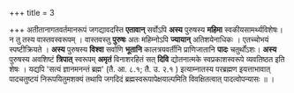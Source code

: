 +++
title = 3

+++
अतीतानागतवर्तमानरूपं जगद्यावदस्ति **एतावान्** सर्वोऽपि **अस्य** पुरुषस्य **महिमा** स्वकीयसामर्थ्यविशेषः। न तु तस्य वास्तवस्वरूपम् । वास्तवस्तु **पुरुषः** अतः महिम्नोऽपि **ज्यायान्** अतिशयेनाधिकः । एतच्चोभयं स्पष्टीक्रियते । **अस्य** पुरुषस्य **विश्वा** सर्वाणि **भूतानि** कालत्रयवर्तीनि प्राणिजातानि **पादः** चतुर्थोंऽशः। **अस्य** पुरुषस्य अवशिष्टं **त्रिपात्** स्वरूपम् **अमृतं** विनाशरहितं सत् **दिवि** द्योतनात्मके स्वप्रकाशस्वरूपे व्यवतिष्ठत इति शेषः । यद्यपि 'सत्यं ज्ञानमनन्तं ब्रह्म' (तै. आ. ८.१; तै. उ. २.१ ) इत्याम्नातस्य परब्रह्मण इयत्ताभावात् पादचतुष्टयं निरूपयितुमशक्यं तथापि जगदिदं ब्रह्मस्वरूपापेक्षयाल्पमिति विवक्षितत्वात् पादत्वोपन्यासः ॥ ।